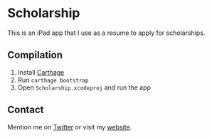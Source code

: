 # Scholarship
This is an iPad app that I use as a resume to apply for scholarships.

## Compilation
1. Install [Carthage](https://github.com/Carthage/Carthage)
2. Run `carthage bootstrap`
3. Open `Scholarship.xcodeproj` and run the app

## Contact
Mention me on [Twitter](https://twitter.com/larcus94) or visit my [website](http://laurinbrandner.ch).